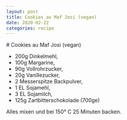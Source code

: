 ```yaml
---
layout: post
title: Cookies au Maf Josi (vegan)
date: 2020-02-22
categories: recipe
---
```

﻿# Cookies au Maf Josi (vegan)

- 200g Dinkelmehl,
- 100g Margarine,
- 90g Vollrohrzucker,
- 20g Vanillezucker,
- 2 Messerspitze Backpulver,
- 1 EL Sojamehl,
- 3 EL Sojamilch,
- 125g Zartbitterschokolade (700ge)

Alles mixen und bei 150° C 25 Minuten backen.
